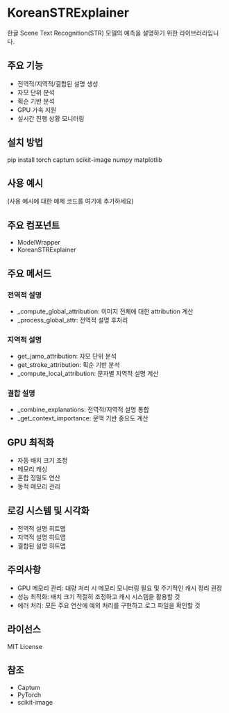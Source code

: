 # KoreanSTRExplainer

한글 Scene Text Recognition(STR) 모델의 예측을 설명하기 위한 라이브러리입니다.

## 주요 기능

- 전역적/지역적/결합된 설명 생성
- 자모 단위 분석
- 획순 기반 분석
- GPU 가속 지원
- 실시간 진행 상황 모니터링

## 설치 방법

pip install torch captum scikit-image numpy matplotlib

## 사용 예시

(사용 예시에 대한 예제 코드를 여기에 추가하세요)

## 주요 컴포넌트

- ModelWrapper
- KoreanSTRExplainer

## 주요 메서드

### 전역적 설명
- _compute_global_attribution: 이미지 전체에 대한 attribution 계산
- _process_global_attr: 전역적 설명 후처리

### 지역적 설명
- get_jamo_attribution: 자모 단위 분석
- get_stroke_attribution: 획순 기반 분석
- _compute_local_attribution: 문자별 지역적 설명 계산

### 결합 설명
- _combine_explanations: 전역적/지역적 설명 통합
- _get_context_importance: 문맥 기반 중요도 계산

## GPU 최적화

- 자동 배치 크기 조정
- 메모리 캐싱
- 혼합 정밀도 연산
- 동적 메모리 관리

## 로깅 시스템 및 시각화

- 전역적 설명 히트맵
- 지역적 설명 히트맵
- 결합된 설명 히트맵

## 주의사항

- GPU 메모리 관리: 대량 처리 시 메모리 모니터링 필요 및 주기적인 캐시 정리 권장
- 성능 최적화: 배치 크기 적절히 조정하고 캐시 시스템을 활용할 것
- 에러 처리: 모든 주요 연산에 예외 처리를 구현하고 로그 파일을 확인할 것

## 라이선스

MIT License

## 참조

- Captum
- PyTorch
- scikit-image
